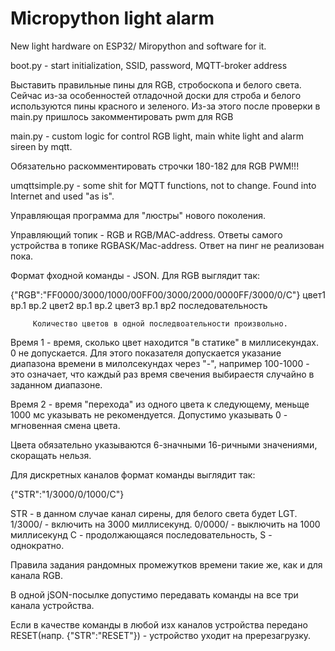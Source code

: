 # Micropython light alarm

New light hardware on ESP32/ Miropython and software for it.

boot.py - start initialization, SSID, password, MQTT-broker address

Выставить правильные пины для RGB, стробоскопа и белого света. Сейчас из-за особенностей отладочной доски для строба и белого 
используются пины красного и зеленого. Из-за этого после проверки в main.py пришлось закомментировать pwm для RGB

main.py - custom logic for control RGB light, main white light and alarm sireen by mqtt.

Обязательно раскомментировать строчки 180-182 для RGB PWM!!!

umqttsimple.py - some shit for MQTT functions, not to change. Found into Internet and used "as is".

Управляющая программа для "люстры" нового поколения. 

Управляющий топик - RGB и RGB/MAC-address. Ответы самого устройства в топике RGBASK/Mac-address. Ответ на пинг не реализован пока.

Формат фходной команды - JSON. Для RGB выглядит так:

{"RGB":"FF0000/3000/1000/00FF00/3000/2000/0000FF/3000/0/C"} 
         цвет1 вр.1 вр.2 цвет2 вр.1 вр.2 цвет3 вр.1 вр2 последовательность 
         
         Количество цветов в одной последвоательности произвольно.

Время 1 - время, сколько цвет находится "в статике" в миллисекундах. 0 не допускается. Для этого показателя допускается указание диапазона времени в милолсекундах через "-", например 100-1000 - это означает, что каждый раз время свечения выбираестя случайно в заданном диапазоне.

Время 2 - время "перехода" из одного цвета к следующему, меньще 1000 мс указывать не рекомендуется. Допустимо указывать 0 - мгновенная смена цвета.

Цвета обязательно указываются 6-значными 16-ричными значениями, скоращать нельзя.

Для дискретных каналов формат команды выглядит так:

{"STR":"1/3000/0/1000/C"} 

STR - в данном случае канал сирены, для белого света будет LGT.
1/3000/ - включить на 3000 миллисекунд.
0/0000/ - выключить на 1000 миллисекунд
С - продолжающаяся последовательность, S - однократно.

Правила задания рандомных промежутков времени такие же, как и для канала RGB.

В одной jSON-посылке допустимо передавать команды на все три канала устройства. 

Если в качестве команды в любой изх каналов устройства передано RESET(напр. {"STR":"RESET"}) - устройство уходит на пререзагрузку.

